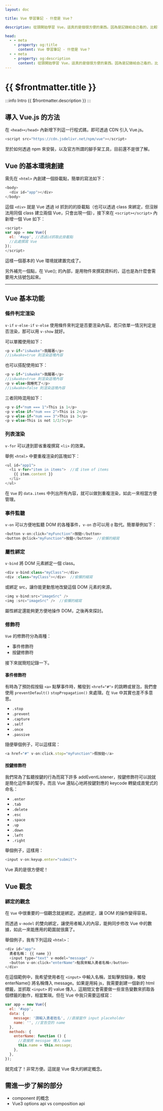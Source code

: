 ```yaml
---
layout: doc

title: Vue 學習筆記 - 什麼是 Vue？

description: 從頭開始學習 Vue，這真的是個很方便的東西。因為是記錄給自己看的，比較不會太詳細或有系統，也不知道會有幾篇 XD。如果你想更進一步學習 Vue，建議你上網找課程，或閱讀 Vue 的官方文件。

head:
  - - meta
    - property: og:title
      content: Vue 學習筆記 - 什麼是 Vue？
  - - meta
    - property: og:description
      content: 從頭開始學習 Vue，這真的是個很方便的東西。因為是記錄給自己看的，比較不會太詳細或有系統，也不知道會有幾篇 XD。如果你想更進一步學習 Vue，建議你上網找課程，或閱讀 Vue 的官方文件。
---
```


# {{ $frontmatter.title }}

:::info Intro
{{ $frontmatter.description }}
:::

## 導入 Vue.js 的方法

在 `<head></head>` 內新增下列這一行程式碼，即可透過 CDN 引入 Vue.js。

```js
<script src="https://cdn.jsdelivr.net/npm/vue"></script>
```

至於如何透過 npm 來安裝，以及官方所謂的腳手架工具，目前還不是很了解。

## Vue 的基本環境創建

需先在 `<html>` 內創建一個掛載點，簡單的寫法如下：

```js
<body>
  <div id="app"></div>
</body>
```

這個 `<div>` 就是 Vue 透過 id 抓到的的掛載點（也可以透過 class 來綁定，但沒辦法用同個 class 建立兩個 Vue，只會出現一個），接下來在 `<script></script>` 內新增一個 Vue 如下：

```js
<script>
var app = new Vue({
  el: '#app', //透過id抓取此掛載點
  //此處撰寫 Vue
});
</script>
```

這樣一個基本的 Vue 環境就建置完成了。

另外補充一個點，在 Vue(); 的內部，是用物件來撰寫資料的，這也是為什麼會需要用大括號包起來。

---

## Vue 基本功能

### 條件判定渲染

`v-if` `v-else-if` `v-else` 使用條件來判定是否要渲染內容。若只依單一情況判定是否渲染，那可以用 `v-show` 就好。

可以單獨使用如下：

```js
<p v-if="isAwake">我醒著</p>
//isAwake=true 則渲染這塊內容
```

也可以搭配使用如下：

```js
<p v-if="isAwake">我醒著</p>
//isAwake=true 則渲染這塊內容
<p v-else>我睡死了</p>
//isAwake=false 則渲染這塊內容
```

三者同時混用如下：

```js
<p v-if="num === 1">This is 1</p>
<p v-else-if="num === 2">This is 2</p>
<p v-else-if="num === 3">This is 3</p>
<p v-else>This is not 1/2/3</p>
```

### 列表渲染

`v-for` 可以達到節省重複撰寫 `<li>` 的效果。

舉例 `<html>` 中要重複渲染的區塊如下：

```js
<ul id="app1">
  <li v-for="item in items">  //或 item of items
    {{ item.content }}
  </li>
</ul>
```

在 `Vue` 的 `data.items` 中列出所有內容，就可以做到重複渲染，如此一來相當方便管理。

### 事件監聽

`v-on` 可以方便地監聽 DOM 的各種事件，`v-on` 亦可以用 `@` 取代。簡單舉例如下：

```js
<button v-on:click="myFunction">按鈕</button>
<button @click="myFunction">按鈕</button>  //偷懶的縮寫
```

### 屬性綁定

`v-bind` 將 DOM 元素綁定一個 class。

```js
<div v-bind:class="myClass"></div>
<div :class="myClass"></div>  //偷懶的縮寫
```

或綁定 src，讓你能更動態地改變這個 DOM 元素的來源。

```js
<img v-bind:src="imageSrc" />
<img :src="imageSrc" />  //偷懶的縮寫
```

屬性綁定還能夠更方便地操作 DOM，之後再來探討。

### 修飾符

`Vue` 的修飾符分為兩種：

- 事件修飾符
- 按鍵修飾符

接下來就簡短記錄一下。

#### 事件修飾符

有時為了預防假按鈕 `<a>` 點擊事件時，觸發到 `<href="#">` 的跳轉或冒泡，我們會使用 `preventDefault()` `stopPropagation()` 來處理。在 `Vue` 中其實也差不多意思。

- `.stop`
- `.prevent`
- `.capture`
- `.self`
- `.once`
- `.passive`

隨便舉個例子，可以這樣寫：

```js
<a href="#" v-on:click.stop="myFunction">假按鈕</a>
```

#### 按鍵修飾符

我們常為了監聽按鍵的行為而寫下許多 addEventListener，按鍵修飾符可以說就是簡化這件事的幫手。而且 Vue 還貼心地將按鍵對應的 keycode 轉變成直覺式的命名：

- `.enter`
- `.tab`
- `.delete`
- `.esc`
- `.space`
- `.up`
- `.down`
- `.left`
- `.right`

舉個例子，這樣用：

```js
<input v-on:keyup.enter="submit">
```

Vue 真的是很方便呢！

## Vue 觀念

### 綁定的觀念

在 `Vue` 中很重要的一個觀念就是綁定。透過綁定，讓 DOM 的操作變得容易。

而透過 `v-model` 的雙向綁定，讓使用者輸入的內容，能夠同步修改 Vue 中的數據，如此一來能應用的範圍就很廣了。

舉個例子，我有下列這段 `<html>`：

```js
<div id="app">
  勇者名稱： {{ name }}
  <input type="text" v-model="message" />
  <button v-on:click="enterName">點我來輸入勇者名稱</button>
</div>
```

在這個範例中，我希望使用者在 `<input>` 中輸入名稱，並點擊按鈕後，觸發 enterName() 將名稱傳入 message。如果是用純 js，我需要創建一個新的 html 標籤，並抓取 `<input>` 的 value 傳入，這期間又會需要做一些宣告變數來抓取各個標籤的動作，相當繁瑣。但在 Vue 中我只需要這樣寫：

```js
var app = new Vue({
  el: '#app',
  data: {
    message: '請輸入勇者姓名', //直接當作 input placeholder
    name: '', //宣告空的 name
  },
  methods: {
    enterName: function () {
      //直接將 messgae 傳入 name
      this.name = this.message;
    },
  },
});
```

就完成了！非常方便。這就是 Vue 偉大的綁定概念。

## 需進一步了解的部分

- component 的概念
- Vue3 options api vs composition api

